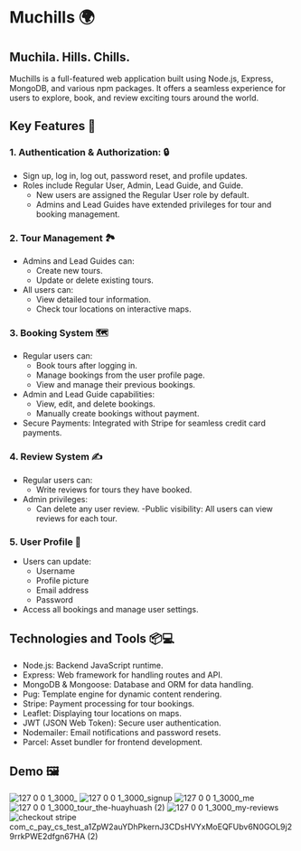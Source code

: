 # Muchills  🌍

## Muchila.  Hills.  Chills.

Muchills is a full-featured web application built using Node.js, Express, MongoDB, and various npm packages. It offers a seamless experience for users to explore, book, and review exciting tours around the world. 

## Key Features 📝

### 1. Authentication & Authorization: 🔒

- Sign up, log in, log out, password reset, and profile updates.
- Roles include Regular User, Admin, Lead Guide, and Guide.
  - New users are assigned the Regular User role by default.
  - Admins and Lead Guides have extended privileges for tour and booking management.


### 2. Tour Management 🏞️ 
   
- Admins and Lead Guides can:
  - Create new tours.
  - Update or delete existing tours.
- All users can:
  - View detailed tour information.
  - Check tour locations on interactive maps.
    

### 3. Booking System 🗺️
   
- Regular users can:
   - Book tours after logging in.
   - Manage bookings from the user profile page.
   - View and manage their previous bookings.
- Admin and Lead Guide capabilities:
   - View, edit, and delete bookings.
   - Manually create bookings without payment.
- Secure Payments: Integrated with Stripe for seamless credit card payments.
  

### 4. Review System ✍️
   
- Regular users can:
   - Write reviews for tours they have booked.
- Admin privileges:
   - Can delete any user review.
-Public visibility: All users can view reviews for each tour.


### 5. User Profile 👤

- Users can update:
   - Username
   - Profile picture
   - Email address
   - Password
- Access all bookings and manage user settings.


## Technologies and Tools 📦💻

- Node.js: Backend JavaScript runtime.
- Express: Web framework for handling routes and API.
- MongoDB & Mongoose: Database and ORM for data handling.
- Pug: Template engine for dynamic content rendering.
- Stripe: Payment processing for tour bookings.
- Leaflet: Displaying tour locations on maps.
- JWT (JSON Web Token): Secure user authentication.
- Nodemailer: Email notifications and password resets.
- Parcel: Asset bundler for frontend development.


## Demo 🖼️
  
  
![127 0 0 1_3000_](https://github.com/user-attachments/assets/ae48b485-98d0-4c7b-ba43-4c7454a97b60)
![127 0 0 1_3000_signup](https://github.com/user-attachments/assets/61db0b26-d82a-41bb-b95f-1a2cf73229af)
![127 0 0 1_3000_me](https://github.com/user-attachments/assets/9559657f-6383-483e-b743-02de561dd0ea)
![127 0 0 1_3000_tour_the-huayhuash (2)](https://github.com/user-attachments/assets/322fa342-781a-4bc7-898a-3a6ddfa2304a)
![127 0 0 1_3000_my-reviews](https://github.com/user-attachments/assets/2f4e880d-c8ac-40ea-b26e-6b2f65d5e206)
![checkout stripe com_c_pay_cs_test_a1ZpW2auYDhPkernJ3CDsHVYxMoEQFUbv6N0GOL9j29rrkPWE2dfgn67HA (2)](https://github.com/user-attachments/assets/6776bba5-ca07-491c-9a59-fb33741e97ff)
  
